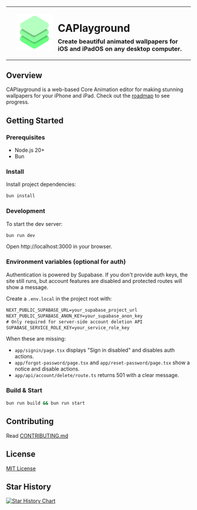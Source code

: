 <table width="100%">
  <tr>
    <td align="right" width="120">
      <img src="apps/web/public/icon-dark.png" alt="CAPlayground Logo" width="100" />
    </td>
    <td align="left">
      <h1>CAPlayground</span></h1>
      <h3 style="margin-top: -10px;">Create beautiful animated wallpapers for iOS and iPadOS on any desktop computer.</h3>
    </td>
  </tr>
</table>

## Overview

CAPlayground is a web-based Core Animation editor for making stunning wallpapers for your iPhone and iPad. Check out the [roadmap](https://caplayground.pages.dev/roadmap) to see progress.

## Getting Started

### Prerequisites

- Node.js 20+
- Bun

### Install
Install project dependencies:
```bash
bun install
```

### Development
To start the dev server:
```bash
bun run dev
```

Open http://localhost:3000 in your browser.

### Environment variables (optional for auth)

Authentication is powered by Supabase. If you don't provide auth keys, the site still runs, but account features are disabled and protected routes will show a message.

Create a `.env.local` in the project root with:

```
NEXT_PUBLIC_SUPABASE_URL=your_supabase_project_url
NEXT_PUBLIC_SUPABASE_ANON_KEY=your_supabase_anon_key
# Only required for server-side account deletion API
SUPABASE_SERVICE_ROLE_KEY=your_service_role_key
```

When these are missing:

- `app/signin/page.tsx` displays "Sign in disabled" and disables auth actions.
- `app/forgot-password/page.tsx` and `app/reset-password/page.tsx` show a notice and disable actions.
- `app/api/account/delete/route.ts` returns 501 with a clear message.

### Build & Start

```bash
bun run build && bun run start
```

## Contributing

Read [CONTRIBUTING.md](.github/CONTRIBUTING.md)

## License

[MIT License](LICENSE)

## Star History

[![Star History Chart](https://api.star-history.com/svg?repos=caplayground/caplayground&type=Date)](https://www.star-history.com/#caplayground/caplayground&Date)
